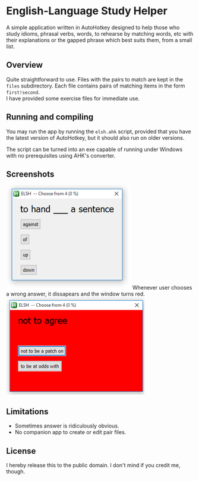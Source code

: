 # English-Language Study Helper
A simple application written in AutoHotkey designed to help those who study idioms, phrasal verbs, words, to rehearse by matching words, etc with their explanations or the gapped phrase which best suits them, from a small list.
## Overview
Quite straightforward to use. Files with the pairs to match are kept in the `files` subdirectory. Each file contains pairs of matching items in the form `first!second`.
<br> I have provided some exercise files for immediate use.
## Running and compiling
You may run the app by running the `elsh.ahk` script, provided that you have the latest version of AutoHotkey, but it should also run on older versions.

The script can be turned into an exe capable of running under Windows with no prerequisites using AHK's converter.

## Screenshots
![Variants window](https://raw.githubusercontent.com/petru-dimitriu/elsh/master/screen1.png)
Whenever user chooses a wrong answer, it dissapears and the window turns red.
![Variants window turns red when user gets answer wrong.](https://raw.githubusercontent.com/petru-dimitriu/elsh/master/screen2.png)

## Limitations
* Sometimes answer is ridiculously obvious.
* No companion app to create or edit pair files.

## License
I hereby release this to the public domain. I don't mind if you credit me, though.
